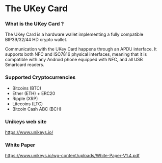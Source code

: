 # The UKey Card

### What is the UKey Card ?
The UKey Card is a hardware wallet implementing a fully compatible BIP39/32/44 HD crypto wallet.

Communication with the UKey Card happens through an APDU interface. It supports both NFC and ISO7816 physical interfaces, meaning that it is compatible with any Android phone equipped with NFC, and all USB Smartcard readers.

### Supported Cryptocurrencies
- Bitcoins (BTC)
- Ether (ETH)  +  ERC20
- Ripple (XRP)
- Litecoins (LTC)
- Bitcoin Cash ABC  (BCH)

### Unikeys web site
https://www.unikeys.io/

### White Paper
https://www.unikeys.io/wp-content/uploads/White-Paper-V1.4.pdf
